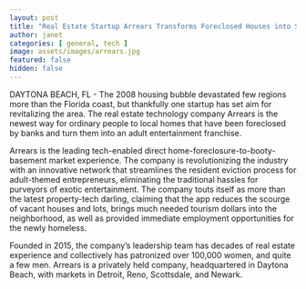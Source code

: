 ```yaml
---
layout: post
title: "Real Estate Startup Arrears Transforms Foreclosed Houses into Strip Clubs"
author: janet
categories: [ general, tech ]
image: assets/images/arrears.jpg
featured: false
hidden: false
---
```


DAYTONA BEACH, FL - The 2008 housing bubble devastated few regions more than the Florida coast, but thankfully one startup has set aim for revitalizing the area. The real estate technology company Arrears is the newest way for ordinary people to local homes that have been foreclosed by banks and turn them into an adult entertainment franchise.

Arrears is the leading tech-enabled direct home-foreclosure-to-booty-basement market experience. The company is revolutionizing the industry with an innovative network that streamlines the resident eviction process for adult-themed entrepreneurs, eliminating the traditional hassles for purveyors of exotic entertainment. The company touts itself as more than the latest property-tech darling, claiming that the app reduces the scourge of vacant houses and lots, brings much needed tourism dollars into the neighborhood, as well as provided immediate employment opportunities for the newly homeless.

Founded in 2015, the company’s leadership team has decades of real estate experience and collectively has patronized over 100,000 women, and quite a few men. Arrears is a privately held company, headquartered in Daytona Beach, with markets in Detroit, Reno, Scottsdale, and Newark.
